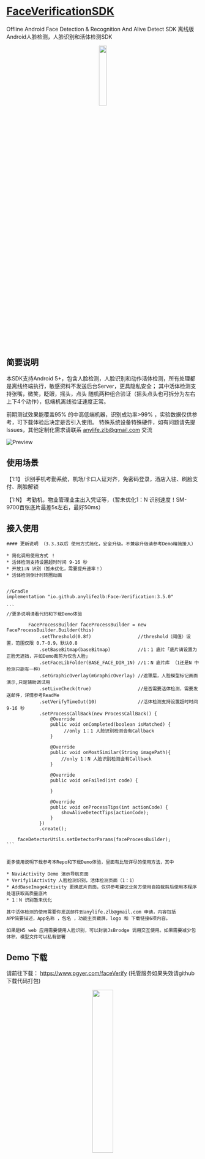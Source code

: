 #  [FaceVerificationSDK](https://github.com/AnyLifeZLB/FaceVerificationSDK)

Offline Android Face Detection &amp; Recognition And Alive Detect SDK 离线版Android人脸检测，人脸识别和活体检测SDK

<div align=center>
<img src="http://user-images.githubusercontent.com/15169396/182627098-0ca24289-641b-4593-bf7c-72b09c4bf94e.jpeg" width = 20% height = 20% />
</div>


## 简要说明

  本SDK支持Android 5+，包含人脸检测，人脸识别和动作活体检测，所有处理都是离线终端执行，敏感资料不发送后台Server，更具隐私安全；
  其中活体检测支持张嘴，微笑，眨眼，摇头，点头 随机两种组合验证（摇头点头也可拆分为左右上下4个动作），低端机离线验证速度正常。

  前期测试效果能覆盖95% 的中高低端机器，识别成功率>99% ，实验数据仅供参考，可下载体验后决定是否引入使用。
  特殊系统设备特殊硬件，如有问题请先提Issues，其他定制化需求请联系 anylife.zlb@gmail.com 交流
  
  ![Preview](http://user-images.githubusercontent.com/15169396/187821824-c74e50dc-06c9-4573-8806-6f45d5c7d7dc.png)


## 使用场景

   【1:1】 识别手机考勤系统，机场/卡口人证对齐，免密码登录，酒店入驻、刷脸支付、刷脸解锁 

   【1:N】 考勤机，物业管理业主出入凭证等，（暂未优化1：N 识别速度！SM-9700百张底片最差5s左右，最好50ms）


## 接入使用
 
    #### 更新说明 （3.3.3以后 使用方式简化，安全升级。不兼容升级请参考Demo精简接入）

    * 简化调用使用方式 ！
    * 活体检测支持设置超时时间 9-16 秒 
    * 开放1:N 识别（暂未优化，需要提升速率！）
    * 活体检测倒计时转圈动画


    //Gradle
    implementation "io.github.anylifezlb:Face-Verification:3.5.0"
    
    ``` 
    //更多说明请看代码和下载Demo体验
    
            FaceProcessBuilder faceProcessBuilder = new FaceProcessBuilder.Builder(this)
                .setThreshold(0.8f)                 //threshold（阈值）设置，范围仅限 0.7-0.9，默认0.8
                .setBaseBitmap(baseBitmap)          //1：1 底片「底片请设置为正脸无遮挡，并如Demo裁剪为仅含人脸」
                .setFaceLibFolder(BASE_FACE_DIR_1N) //1：N 底片库 （1还是N 中检测只能有一种）
                .setGraphicOverlay(mGraphicOverlay) //遮罩层，人脸模型标记画面演示,只是辅助调试用
                .setLiveCheck(true)                 //是否需要活体检测，需要发送邮件，详情参考ReadMe
                .setVerifyTimeOut(10)               //活体检测支持设置超时时间 9-16 秒
                .setProcessCallBack(new ProcessCallBack() {
                    @Override
                    public void onCompleted(boolean isMatched) {
                         //only 1：1 人脸识别检测会有Callback
                    }

                    @Override
                    public void onMostSimilar(String imagePath){
                        //only 1：N 人脸识别检测会有Callback
                    }

                    @Override
                    public void onFailed(int code) {

                    }

                    @Override
                    public void onProcessTips(int actionCode) {
                        showAliveDetectTips(actionCode);
                    }
                })
                .create();

        faceDetectorUtils.setDetectorParams(faceProcessBuilder);
    ```

   
    更多使用说明下载参考本Repo和下载Demo体验，里面有比较详尽的使用方法，其中 

    * NaviActivity Demo 演示导航页面
    * Verify11Activity 人脸检测识别，活体检测页面（1：1）
    * AddBaseImageActivity 更换底片页面，仅供参考建议业务方使用自拍裁剪后使用本程序处理获取高质量底片
    * 1：N 识别暂未优化

    其中活体检测的使用需要你发送邮件到anylife.zlb@gmail.com 申请，内容包括
    APP简要描述，App名称 ，包名 ，功能主页截屏，logo 和 下载链接6项内容。
    
    如果是H5 web 应用需要使用人脸识别，可以封装JsBrodge 调用交互使用。如果需要减少包体积，模型文件可以私有部署


## Demo 下载

   请前往下载： https://www.pgyer.com/faceVerify (托管服务如果失效请github 下载代码打包)


   
<div align=center>
<img src="https://user-images.githubusercontent.com/15169396/210045090-60c073df-ddbd-4747-8e24-f0dce1eccb58.png" width = 33% height = 33% />
</div>
